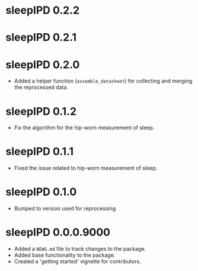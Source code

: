 # sleepIPD 0.2.2

# sleepIPD 0.2.1

# sleepIPD 0.2.0

* Added a helper function (`assemble_datasheet`) for collecting and merging the reprocessed data.

# sleepIPD 0.1.2

* Fix the algorithm for the hip-worn measurement of sleep.

# sleepIPD 0.1.1

* Fixed the issue related to hip-worn measurement of sleep.

# sleepIPD 0.1.0

* Bumped to version used for reprocessing

# sleepIPD 0.0.0.9000

* Added a `NEWS.md` file to track changes to the package.
* Added base functionality to the package.
* Created a 'getting started' vignette for contributors.
